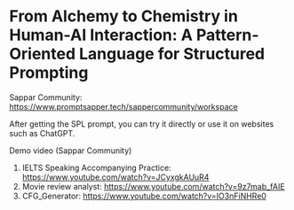 # From Alchemy to Chemistry in Human-AI Interaction: A Pattern-Oriented Language for Structured Prompting

Sappar Community: https://www.promptsapper.tech/sappercommunity/workspace

After getting the SPL prompt, you can try it directly or use it on websites such as ChatGPT.

Demo video (Sappar Community)
1. IELTS Speaking Accompanying Practice: https://www.youtube.com/watch?v=JCyxgkAUuR4
2. Movie review analyst: https://www.youtube.com/watch?v=9z7mab_fAIE
3. CFG_Generator: https://www.youtube.com/watch?v=IO3nFiNHRe0

